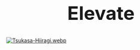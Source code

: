 <h1 align="center", style="font-size:50px;">
  Elevate
</h1>

[![Tsukasa-Hiiragi.webp](https://i.postimg.cc/7Yc54jXt/Tsukasa-Hiiragi.webp)](https://postimg.cc/gnVzqSC3)
